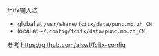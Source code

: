 fcitx输入法


- global at `/usr/share/fcitx/data/punc.mb.zh_CN`
- local at `~/.config/fcitx/data/punc.mb.zh_CN`


参考 https://github.com/alswl/fcitx-config
